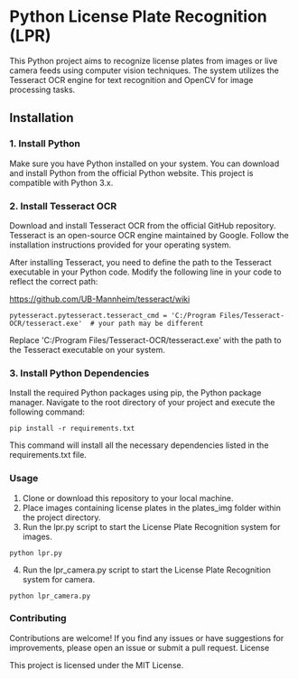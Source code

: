 # Python License Plate Recognition (LPR)

This Python project aims to recognize license plates from images or live camera feeds using computer vision techniques. The system utilizes the Tesseract OCR engine for text recognition and OpenCV for image processing tasks.

## Installation

### 1. Install Python

Make sure you have Python installed on your system. You can download and install Python from the official Python website. This project is compatible with Python 3.x.
 
### 2. Install Tesseract OCR

Download and install Tesseract OCR from the official GitHub repository. Tesseract is an open-source OCR engine maintained by Google. Follow the installation instructions provided for your operating system.

After installing Tesseract, you need to define the path to the Tesseract executable in your Python code. Modify the following line in your code to reflect the correct path:

https://github.com/UB-Mannheim/tesseract/wiki

```
pytesseract.pytesseract.tesseract_cmd = 'C:/Program Files/Tesseract-OCR/tesseract.exe'  # your path may be different
```
Replace 'C:/Program Files/Tesseract-OCR/tesseract.exe' with the path to the Tesseract executable on your system.

### 3. Install Python Dependencies

Install the required Python packages using pip, the Python package manager. Navigate to the root directory of your project and execute the following command:

```
pip install -r requirements.txt
```

This command will install all the necessary dependencies listed in the requirements.txt file.

### Usage

1. Clone or download this repository to your local machine.
2. Place images containing license plates in the plates_img folder within the project directory.
3. Run the lpr.py script to start the License Plate Recognition system for images.

```
python lpr.py
```
4. Run the lpr_camera.py script to start the License Plate Recognition system for camera.
```
python lpr_camera.py
``` 

### Contributing

Contributions are welcome! If you find any issues or have suggestions for improvements, please open an issue or submit a pull request.
License

This project is licensed under the MIT License.